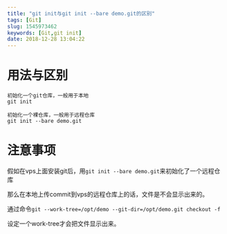 ```yaml
---
title: "git init与git init --bare demo.git的区别"
tags: [Git]
slug: 1545973462
keywords: [Git,git init]
date: 2018-12-28 13:04:22
---
```

# 用法与区别

```git
初始化一个git仓库，一般用于本地
git init

初始化一个裸仓库，一般用于远程仓库
git init --bare demo.git 
```

# 注意事项
假如在vps上面安装git后，用`git init --bare demo.git`来初始化了一个远程仓库

那么在本地上传commit到vps的远程仓库上的话，文件是不会显示出来的。

通过命令`git --work-tree=/opt/demo --git-dir=/opt/demo.git checkout -f`

设定一个work-tree才会把文件显示出来。